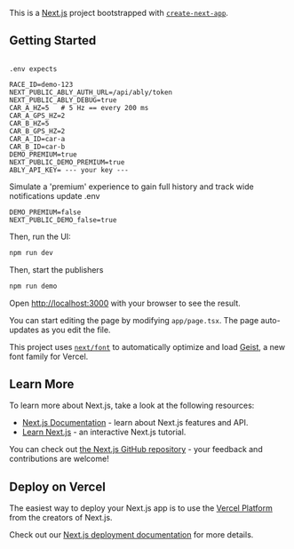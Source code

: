 This is a [Next.js](https://nextjs.org) project bootstrapped with [`create-next-app`](https://nextjs.org/docs/app/api-reference/cli/create-next-app).

## Getting Started

```

.env expects

RACE_ID=demo-123
NEXT_PUBLIC_ABLY_AUTH_URL=/api/ably/token
NEXT_PUBLIC_ABLY_DEBUG=true
CAR_A_HZ=5   # 5 Hz == every 200 ms
CAR_A_GPS_HZ=2
CAR_B_HZ=5
CAR_B_GPS_HZ=2
CAR_A_ID=car-a
CAR_B_ID=car-b
DEMO_PREMIUM=true
NEXT_PUBLIC_DEMO_PREMIUM=true
ABLY_API_KEY= --- your key ---

```

Simulate a 'premium' experience to gain full history and track wide notifications update .env

```
DEMO_PREMIUM=false
NEXT_PUBLIC_DEMO_false=true

```


Then, run the UI:

```bash
npm run dev

```

Then, start the publishers

```bash
npm run demo

```

Open [http://localhost:3000](http://localhost:3000) with your browser to see the result.

You can start editing the page by modifying `app/page.tsx`. The page auto-updates as you edit the file.

This project uses [`next/font`](https://nextjs.org/docs/app/building-your-application/optimizing/fonts) to automatically optimize and load [Geist](https://vercel.com/font), a new font family for Vercel.

## Learn More

To learn more about Next.js, take a look at the following resources:

- [Next.js Documentation](https://nextjs.org/docs) - learn about Next.js features and API.
- [Learn Next.js](https://nextjs.org/learn) - an interactive Next.js tutorial.

You can check out [the Next.js GitHub repository](https://github.com/vercel/next.js) - your feedback and contributions are welcome!

## Deploy on Vercel

The easiest way to deploy your Next.js app is to use the [Vercel Platform](https://vercel.com/new?utm_medium=default-template&filter=next.js&utm_source=create-next-app&utm_campaign=create-next-app-readme) from the creators of Next.js.

Check out our [Next.js deployment documentation](https://nextjs.org/docs/app/building-your-application/deploying) for more details.
